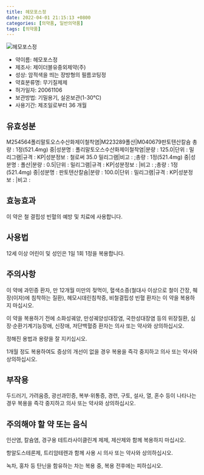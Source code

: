 ```yaml
---
title: 헤모포스정
date: 2022-04-01 21:15:13 +0800
categories: [의약품, 일반의약품]
tags: [의약품]
---
```

![헤모포스정](https://nedrug.mfds.go.kr/pbp/cmn/itemImageDownload/1NOwp2F66J3)

- 약이름: 헤모포스정
- 제조사: 제이더블유중외제약(주)
- 성상: 암적색을 띄는 장방형의 필름코팅정
- 약효분류명: 무기질제제
- 허가일자: 20061106
- 보관방법: 기밀용기, 실온보관(1-30℃)
- 사용기간: 제조일로부터 36 개월
## 유효성분
M254564폴리말토오스수산화제이철착염|M223289폴산|M040679판토텐산칼슘
총량 : 1정(521.4mg) 중|성분명 : 폴리말토오스수산화제이철착염|분량 : 125.0|단위 : 밀리그램|규격 : KP|성분정보 : 철로써 35.0 밀리그램|비고 : ;총량 : 1정(521.4mg) 중|성분명 : 폴산|분량 : 0.5|단위 : 밀리그램|규격 : KP|성분정보 : |비고 : ;총량 : 1정(521.4mg) 중|성분명 : 판토텐산칼슘|분량 : 100.0|단위 : 밀리그램|규격 : KP|성분정보 : |비고 :
## 효능효과
이 약은 철 결핍성 빈혈의 예방 및 치료에 사용합니다.

## 사용법
12세 이상 어린이 및 성인은 1일 1회 1정을 복용합니다.

## 주의사항
이 약에 과민증 환자, 만 12개월 미만의 젖먹이, 혈색소증(철대사 이상으로 철이 간장, 췌장(이자)에 침착하는 질환), 헤모시데린침착증, 비철결핍성 빈혈 환자는 이 약을 복용하지 마십시오.

이 약을 복용하기 전에 소화성궤양, 만성궤양성대장염, 국한성대장염 등의 위장질환, 심장·순환기계기능장애, 신장애, 저단백혈증 환자는 의사 또는 약사와 상의하십시오.

정해진 용법과 용량을 잘 지키십시오.

1개월 정도 복용하여도 증상의 개선이 없을 경우 복용을 즉각 중지하고 의사 또는 약사와 상의하십시오.

## 부작용
두드러기, 가려움증, 광선과민증, 복부·위통증, 경련, 구토, 설사, 열, 혼수 등이 나타나는 경우 복용을 즉각 중지하고 의사 또는 약사와 상의하십시오.

## 주의해야 할 약 또는 음식
인산염, 칼슘염, 경구용 테트라사이클린계 제제, 제산제와 함께 복용하지 마십시오.

항알도스테론제, 트리암테렌과 함께 사용 시 의사 또는 약사와 상의하십시오.

녹차, 홍차 등 탄닌을 함유하는 차는 복용 중, 복용 전후에는 피하십시오.

